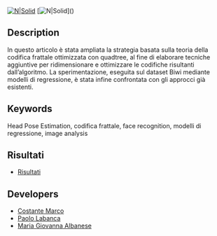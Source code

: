 [![N|Solid](https://ibb.co/37TSnkP)]()
[![N|Solid](https://ibb.co/37TSnkP/HPE.png")]()

## Description
In questo articolo è stata
ampliata la strategia basata sulla teoria della codifica
frattale ottimizzata con quadtree, al fine di elaborare
tecniche aggiuntive per ridimensionare e ottimizzare le
codifiche risultanti dall’algoritmo. La sperimentazione,
eseguita sul dataset Biwi mediante modelli di regressione,
è stata infine confrontata con gli approcci già esistenti.


## Keywords
Head Pose Estimation, codifica frattale, face
recognition, modelli di regressione, image analysis

## Risultati
* [Risultati](https://github.com/mariagiovanna0/HEAD-POSE-ESTIMATION/blob/main/Integrazione.pdf)

## Developers
* [Costante Marco](https://github.com/costantemarco1)
* [Paolo Labanca](http://github.com/)
* [Maria Giovanna Albanese](https://github.com/mariagiovanna0)
